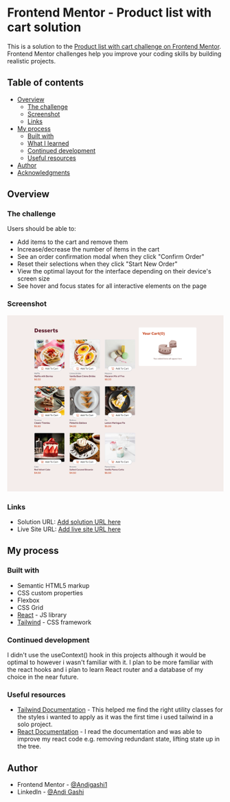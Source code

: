 # Frontend Mentor - Product list with cart solution

This is a solution to the [Product list with cart challenge on Frontend Mentor](https://www.frontendmentor.io/challenges/product-list-with-cart-5MmqLVAp_d). Frontend Mentor challenges help you improve your coding skills by building realistic projects. 

## Table of contents

- [Overview](#overview)
  - [The challenge](#the-challenge)
  - [Screenshot](#screenshot)
  - [Links](#links)
- [My process](#my-process)
  - [Built with](#built-with)
  - [What I learned](#what-i-learned)
  - [Continued development](#continued-development)
  - [Useful resources](#useful-resources)
- [Author](#author)
- [Acknowledgments](#acknowledgments)


## Overview

### The challenge

Users should be able to:

- Add items to the cart and remove them
- Increase/decrease the number of items in the cart
- See an order confirmation modal when they click "Confirm Order"
- Reset their selections when they click "Start New Order"
- View the optimal layout for the interface depending on their device's screen size
- See hover and focus states for all interactive elements on the page

### Screenshot

![](./public/images/localhost_5174_.png)

### Links

- Solution URL: [Add solution URL here](https://your-solution-url.com)
- Live Site URL: [Add live site URL here](https://your-live-site-url.com)

## My process

### Built with

- Semantic HTML5 markup
- CSS custom properties
- Flexbox
- CSS Grid
- [React](https://reactjs.org/) - JS library
- [Tailwind](https://tailwindcss.com/) - CSS framework


### Continued development

I didn't use the useContext() hook in this projects although it would be optimal to however i wasn't familiar with it.
I plan to be more familiar with the react hooks and i plan to learn React router and a database of my choice in the near future.

### Useful resources

- [Tailwind Documentation](https://tailwindcss.com/) - This helped me find the right utility classes for the styles i wanted to apply as it was the first time i used tailwind in a solo project.
- [React Documentation](https://www.example.com) - I read the documentation and was able to improve my react code e.g. removing redundant state, lifting state up in the tree.

## Author

- Frontend Mentor - [@Andigashi1](https://www.frontendmentor.io/profile/Andigashi1)
- LinkedIn - [@Andi Gashi](www.linkedin.com/in/andi-gashi2004)

